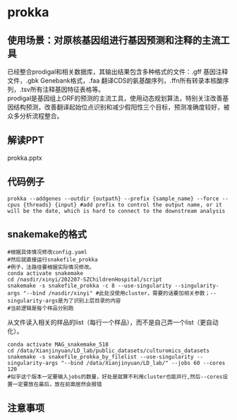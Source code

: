 # prokka

## 使用场景：对原核基因组进行基因预测和注释的主流工具
已经整合prodigal和相关数据库，其输出结果包含多种格式的文件：.gff 基因注释文件，.gbk Genebank格式，.faa 翻译CDS的氨基酸序列，.ffn所有转录本核酸序列，.tsv所有注释基因特征表格等。 <br>
prodigal是基因组上ORF的预测的主流工具，使用动态规划算法，特别关注改善基因结构预测，改善翻译起始位点识别和减少假阳性三个目标，预测准确度较好，被众多分析流程整合。

## 解读PPT
prokka.pptx

## 代码例子
```
prokka --addgenes --outdir {outpath} --prefix {sample_name} --force --cpus {threads} {input} #add prefix to control the output name, or it will be the date, which is hard to connect to the downstream analysis
```

## snakemake的格式
```
#根据具体情况修改config.yaml
#然后就直接运行snakefile_prokka
#例子，注路径要根据实际情况修改。
conda activate snakemake
cd /nasdir/xinyi/202207-SZChildrenHospital/script
snakemake -s snakefile_prokka -c 8 --use-singularity --singularity-args "--bind /nasdir/xinyi" #此处没使用cluster，需要的话要加相关参数；--singularity-args是为了识别上层目录的内容
#当前逻辑是每个样品分别跑
```

从文件读入相关的样品的list（每行一个样品），而不是自己弄一个list（更自动化）。
```
conda activate MAG_snakemake_518
cd /data/Xianjinyuan/LD_lab/public_datasets/culturomics_datasets
snakemake -s snakefile_prokka_by_filelist --use-singularity --singularity-args "--bind /data/Xianjinyuan/LD_lab/" --jobs 60 --cores 120 
#似乎这个版本一定要输入jobs的数量，好处是就算不利用cluster也能并行,然后--cores设置一定要放在最后，放在前面居然会报错

```

## 注意事项

